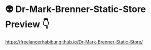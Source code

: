 # 👽 Dr-Mark-Brenner-Static-Store Preview  👇

https://freelancerhabibur.github.io/Dr-Mark-Brenner-Static-Store/
